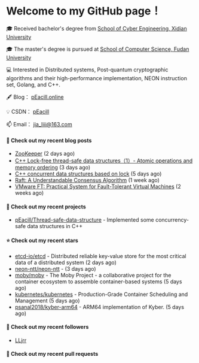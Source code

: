 # Welcome to my GitHub page！

🎓 Received bachelor's degree from [School of Cyber Engineering, Xidian University](https://ce.xidian.edu.cn/)

🎓 The master's degree is pursued at [School of Computer Science, Fudan University](https://cs.fudan.edu.cn/)

💻 Interested in Distributed systems, Post-quantum cryptographic algorithms and their high-performance implementation, NEON instruction set, Golang, and C++.

🖋 Blog： [pEacill.online](https://peacill.online/)

💡 CSDN： [pEacill](https://blog.csdn.net/m0_54047527?spm=1000.2115.3001.5343)

📫 Email： [jia_liii@163.com](mailto:jia_liii@163.com)

#### 📜 Check out my recent blog posts

- [ZooKeeper](https://peacill.online/post/7340.html) (2 days ago)
- [C&#43;&#43; Lock-free thread-safe data structures（1）- Atomic operations and memory ordering](https://peacill.online/post/303.html) (3 days ago)
- [C&#43;&#43; concurrent data structures based on lock](https://peacill.online/post/20527.html) (5 days ago)
- [Raft: A Understandable Consensus Algorithm](https://peacill.online/post/9989.html) (1 week ago)
- [VMware FT: Practical System for Fault-Tolerant Virtual Machines](https://peacill.online/post/42123.html) (2 weeks ago)

#### 🌱 Check out my recent projects

- [pEacill/Thread-safe-data-structure](https://github.com/pEacill/Thread-safe-data-structure) - Implemented some concurrency-safe data structures in C&#43;&#43;

#### ⭐ Check out my recent stars

- [etcd-io/etcd](https://github.com/etcd-io/etcd) - Distributed reliable key-value store for the most critical data of a distributed system (2 days ago)
- [neon-ntt/neon-ntt](https://github.com/neon-ntt/neon-ntt) -  (3 days ago)
- [moby/moby](https://github.com/moby/moby) - The Moby Project - a collaborative project for the container ecosystem to assemble container-based systems (5 days ago)
- [kubernetes/kubernetes](https://github.com/kubernetes/kubernetes) - Production-Grade Container Scheduling and Management (5 days ago)
- [psanal2018/kyber-arm64](https://github.com/psanal2018/kyber-arm64) - ARM64 implementation of Kyber. (5 days ago)

#### 👯 Check out my recent followers

- [LLjrr](https://github.com/LLjrr)

#### 🔨 Check out my recent pull requests

